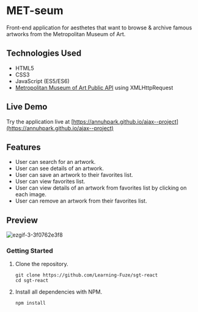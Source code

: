# MET-seum

Front-end application for aesthetes that want to browse & archive famous artworks from the Metropolitan Museum of Art. 

## Technologies Used

- HTML5
- CSS3
- JavaScript (ES5/ES6)
- [Metropolitan Museum of Art Public API](https://metmuseum.github.io/ "Metropolitan Museum of Art Public API") using XMLHttpRequest

## Live Demo

Try the application live at [https://annuhpark.github.io/ajax--project](https://annuhpark.github.io/ajax--project)

## Features

- User can search for an artwork.
- User can see details of an artwork.
- User can save an artwork to their favorites list.
- User can view favorites list.
- User can view details of an artwork from favorites list by clicking on each image.
- User can remove an artwork from their favorites list.

## Preview

![ezgif-3-3f0762e3f8](https://user-images.githubusercontent.com/69396309/174685105-e9923179-ba0d-4999-9455-221c111b7cd2.gif)


### Getting Started

1. Clone the repository.

    ```shell
    git clone https://github.com/Learning-Fuze/sgt-react
    cd sgt-react
    ```

2. Install all dependencies with NPM.

    ```shell
    npm install
    ```
